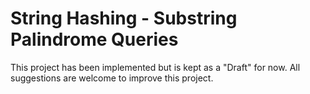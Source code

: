# String Hashing - Substring Palindrome Queries

This project has been implemented but is kept as a "Draft" for now.
All suggestions are welcome to improve this project.
